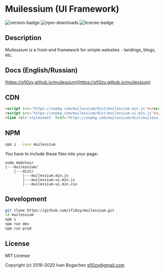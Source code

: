# Muilessium (UI Framework)
![version-badge](https://img.shields.io/npm/v/muilessium.svg?style=flat-square&colorB=00b5d6) ![npm-downloads](https://img.shields.io/npm/dt/muilessium.svg?style=flat-square&colorB=00b5d6) ![license-badge](https://img.shields.io/badge/dynamic/json.svg?style=flat-square&label=license&colorB=00b5d6&query=license&uri=https://raw.githubusercontent.com/sfi0zy/muilessium/master/package.json)

## Description
Muilessium is a front-end framework for simple websites - landings, blogs, etc.

## Docs (English/Russian)
[https://sfi0zy.github.io/muilessium](https://sfi0zy.github.io/muilessium)

## CDN
```html
<script src='https://unpkg.com/muilessium/dist/muilessium.min.js'></script>
<script src='https://unpkg.com/muilessium/dist/muilessium-ui.min.js'></script>
<link rel='stylesheet' href='https://unpkg.com/muilessium/dist/muilessium-ui.min.css'>
```

## NPM
```sh
npm i --save muilessium
```

You have to include these files into your page:

```
node_modules/
|---muilessium/
    |---dist/
        |---muilessium.min.js
        |---muilessium-ui.min.js
        |---muilessium-ui.min.css
```


## Development
```sh
git clone https://github.com/sfi0zy/muilessium.git
cd muilessium
npm i
npm run dev
npm run prod
```

## License
MIT License

Copyright (c) 2016-2020 Ivan Bogachev <sfi0zy@gmail.com>

